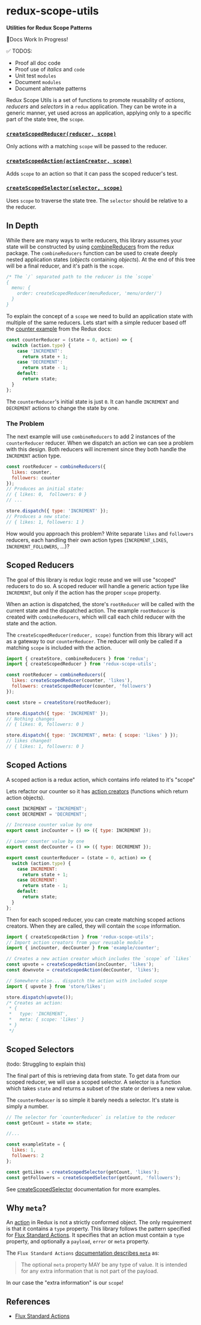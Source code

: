 # redux-scope-utils

**Utilities for Redux Scope Patterns**

👷‍Docs Work In Progress!

✅ TODOS:

- Proof all doc code
- Proof use of _italics_ and `code`
- Unit test `modules`
- Document `modules`
- Document alternate patterns

Redux Scope Utils is a set of functions to promote reusability of _actions_, _reducers_ and _selectors_ in a `redux` application. They can be wrote in a generic manner, yet used across an application, applying only to a specific part of the state tree, the `scope`.

### [`createScopedReducer(reducer, scope)`](docs/createScopedReducer.md)

Only actions with a matching `scope` will be passed to the reducer.

### [`createScopedAction(actionCreator, scope)`](docs/createScopedAction.md)

Adds `scope` to an action so that it can pass the scoped reducer's test.

### [`createScopedSelector(selector, scope)`](docs/createScopedSelector.md)

Uses `scope` to traverse the state tree. The `selector` should be relative to a the reducer.

## In Depth

While there are many ways to write reducers, this library assumes your state will
be constructed by using [combineReducers](https://redux.js.org/api/combinereducers) from the redux package. The `combineReducers` function can be used to create deeply nested application states (_objects_ containing _objects_). At the end of this tree will be a final reducer, and it's path is the `scope`.

```js
/* The `/` separated path to the reducer is the `scope`
{
  menu: {
    order: createScopedReducer(menuReducer, 'menu/order/')
  }
}
```

To explain the concept of a `scope` we need to build an application state with multiple of the same reducers. Lets start with a simple reducer based off the [counter example](https://redux.js.org/introduction/getting-started#basic-example) from the Redux docs:

```js
const counterReducer = (state = 0, action) => {
  switch (action.type) {
    case 'INCREMENT':
      return state + 1;
    case 'DECREMENT':
      return state - 1;
    default:
      return state;
  }
};
```

The `counterReducer`'s initial state is just `0`. It can handle `INCREMENT` and `DECREMENT` actions to change the state by one.

### The Problem

The next example will use `combineReducers` to add 2 instances of the `counterReducer` reducer. When we dispatch an action we can see a problem with this design. Both reducers will increment since they both handle the `INCREMENT` action type.

```js
const rootReducer = combineReducers({
  likes: counter,
  followers: counter
});
// Produces an initial state:
// { likes: 0,  followers: 0 }
// ...

store.dispatch({ type: 'INCREMENT' });
// Produces a new state:
// { likes: 1, followers: 1 }
```

How would you approach this problem? Write separate `likes` and `followers` reducers, each handling their own action types (`INCREMENT_LIKES`, `INCREMENT_FOLLOWERS`, ...)?

## Scoped Reducers

The goal of this library is redux logic reuse and we will use "scoped" reducers to do so. A scoped reducer will handle a generic action type like `INCREMENT`, but only if the action has the proper `scope` property.

When an action is dispatched, the store's `rootReducer` will be called with the current state and the dispatched action. The example `rootReducer` is created with `combineReducers`, which will call each child reducer with the state and the action.

The `createScopedReducer(reducer, scope)` function from this library will act as a gateway to our `counterReducer`. The reducer will only be called if a matching `scope` is included with the action.

```js
import { createStore, combineReducers } from 'redux';
import { createScopedReducer } from 'redux-scope-utils';

const rootReducer = combineReducers({
  likes: createScopedReducer(counter, 'likes'),
  followers: createScopedReducer(counter, 'followers')
});

const store = createStore(rootReducer);

store.dispatch({ type: 'INCREMENT' });
// Nothing changes
// { likes: 0, followers: 0 }

store.dispatch({ type: 'INCREMENT', meta: { scope: 'likes' } });
// likes changed!
// { likes: 1, followers: 0 }
```

## Scoped Actions

A scoped action is a redux action, which contains info related to it's "scope"

Lets refactor our counter so it has [action creators](https://redux.js.org/basics/actions#action-creators) (functions which return action objects).

```js
const INCREMENT = 'INCREMENT';
const DECREMENT = 'DECREMENT';

// Increase counter value by one
export const incCounter = () => ({ type: INCREMENT });

// Lower counter value by one
export const decCounter = () => ({ type: DECREMENT });

export const counterReducer = (state = 0, action) => {
  switch (action.type) {
    case INCREMENT:
      return state + 1;
    case DECREMENT:
      return state - 1;
    default:
      return state;
  }
};
```

Then for each scoped reducer, you can create matching scoped actions creators. When they are called, they will contain the `scope` information.

```js
import { createScopedAction } from 'redux-scope-utils';
// Import action creators from your reusable module
import { incCounter, decCounter } from 'example/counter';

// Creates a new action creator which includes the `scope` of `likes`
const upvote = createScopedAction(incCounter, 'likes');
const downvote = createScopedAction(decCounter, 'likes');

// Somewhere else... dispatch the action with included scope
import { upvote } from 'store/likes';

store.dispatch(upvote());
/* Creates an action:
 * {
 *   type: 'INCREMENT',
 *   meta: { scope: 'likes' }
 * }
 */
```

## Scoped Selectors

(todo: Struggling to explain this)

The final part of this is retrieving data from state. To get data from our scoped reducer, we will use a scoped selector. A selector is a function which takes `state` and returns a subset of the state or derives a new value.

The `counterReducer` is so simple it barely needs a selector. It's state is simply a number.

```js
// The selector for `counterReducer` is relative to the reducer
const getCount = state => state;

//...

const exampleState = {
  likes: 1,
  followers: 2
};

const getLikes = createScopedSelector(getCount, 'likes');
const getFollowers = createScopedSelector(getCount, 'followers');
```

See [createScopedSelector](docs/createScopedSelector.md) documentation for more examples.

## Why `meta`?

An [action](https://redux.js.org/basics/actions) in Redux is not a strictly conformed object. The only requirement is that it contains a `type` property. This library follows the pattern specified for [Flux Standard Actions](https://github.com/redux-utilities/flux-standard-action). It specifies that an action must contain a `type` property, and optionally a `payload`, `error` or `meta` property.

The `Flux Standard Actions` [documentation describes `meta`](https://github.com/redux-utilities/flux-standard-action#meta) as:

> The optional `meta` property MAY be any type of value. It is intended for any extra information that is not part of the payload.

In our case the "extra information" is our `scope`!

## References

- [Flux Standard Actions](https://github.com/redux-utilities/flux-standard-action)
